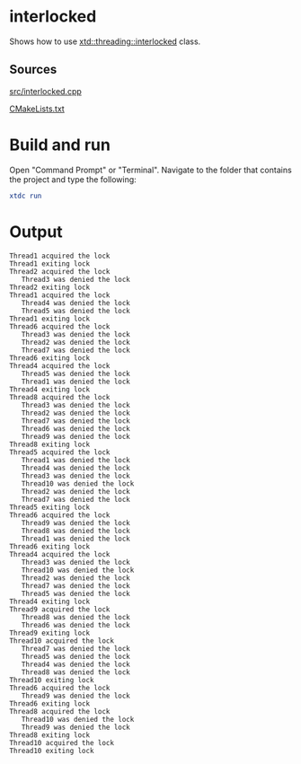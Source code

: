 # interlocked

Shows how to use [xtd::threading::interlocked](https://codedocs.xyz/gammasoft71/xtd/classxtd_1_1threading_1_1interlocked.html) class.

## Sources

[src/interlocked.cpp](src/interlocked.cpp)

[CMakeLists.txt](CMakeLists.txt)

# Build and run

Open "Command Prompt" or "Terminal". Navigate to the folder that contains the project and type the following:

```cmake
xtdc run
```

# Output

```
Thread1 acquired the lock
Thread1 exiting lock
Thread2 acquired the lock
   Thread3 was denied the lock
Thread2 exiting lock
Thread1 acquired the lock
   Thread4 was denied the lock
   Thread5 was denied the lock
Thread1 exiting lock
Thread6 acquired the lock
   Thread3 was denied the lock
   Thread2 was denied the lock
   Thread7 was denied the lock
Thread6 exiting lock
Thread4 acquired the lock
   Thread5 was denied the lock
   Thread1 was denied the lock
Thread4 exiting lock
Thread8 acquired the lock
   Thread3 was denied the lock
   Thread2 was denied the lock
   Thread7 was denied the lock
   Thread6 was denied the lock
   Thread9 was denied the lock
Thread8 exiting lock
Thread5 acquired the lock
   Thread1 was denied the lock
   Thread4 was denied the lock
   Thread3 was denied the lock
   Thread10 was denied the lock
   Thread2 was denied the lock
   Thread7 was denied the lock
Thread5 exiting lock
Thread6 acquired the lock
   Thread9 was denied the lock
   Thread8 was denied the lock
   Thread1 was denied the lock
Thread6 exiting lock
Thread4 acquired the lock
   Thread3 was denied the lock
   Thread10 was denied the lock
   Thread2 was denied the lock
   Thread7 was denied the lock
   Thread5 was denied the lock
Thread4 exiting lock
Thread9 acquired the lock
   Thread8 was denied the lock
   Thread6 was denied the lock
Thread9 exiting lock
Thread10 acquired the lock
   Thread7 was denied the lock
   Thread5 was denied the lock
   Thread4 was denied the lock
   Thread8 was denied the lock
Thread10 exiting lock
Thread6 acquired the lock
   Thread9 was denied the lock
Thread6 exiting lock
Thread8 acquired the lock
   Thread10 was denied the lock
   Thread9 was denied the lock
Thread8 exiting lock
Thread10 acquired the lock
Thread10 exiting lock
```
